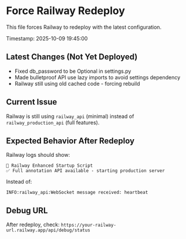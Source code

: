 # Force Railway Redeploy

This file forces Railway to redeploy with the latest configuration.

Timestamp: 2025-10-09 19:45:00

## Latest Changes (Not Yet Deployed)
- Fixed db_password to be Optional in settings.py
- Made bulletproof API use lazy imports to avoid settings dependency
- Railway still using old cached code - forcing rebuild

## Current Issue
Railway is still using `railway_api` (minimal) instead of `railway_production_api` (full features).

## Expected Behavior After Redeploy
Railway logs should show:
```
🚀 Railway Enhanced Startup Script
✅ Full annotation API available - starting production server
```

Instead of:
```
INFO:railway_api:WebSocket message received: heartbeat
```

## Debug URL
After redeploy, check: `https://your-railway-url.railway.app/api/debug/status`